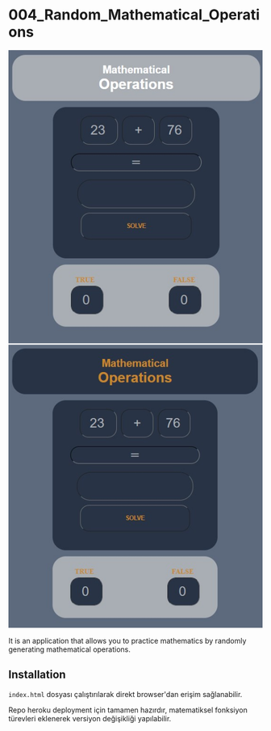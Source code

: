 # 004_Random_Mathematical_Operations

![Image of Project](https://github.com/enes9103/004_Random_Mathematical_Operations/blob/main/first.jpg)
![Image of Project](https://github.com/enes9103/004_Random_Mathematical_Operations/blob/main/second.jpg)

It is an application that allows you to practice mathematics by randomly generating mathematical operations. 


## Installation

`index.html` dosyası çalıştırılarak direkt browser'dan erişim sağlanabilir. 

Repo heroku deployment için tamamen hazırdır, matematiksel fonksiyon türevleri eklenerek versiyon değişikliği yapılabilir.
